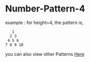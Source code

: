 # Number-Pattern-4

example : for height=4, the pattern is,

```
   1 
  2 3 
 4 5 6 
7 8 9 10 
```


you can also view other Patterns [Here](https://github.com/Annas-Furquan-Pasha?tab=repositories)
